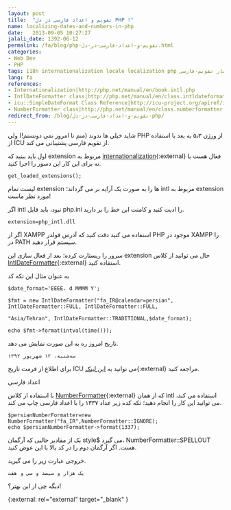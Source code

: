 ```yaml
---
layout: post
title:  "تقویم و اعداد فارسی در دل PHP !"
name: localizing-dates-and-numbers-in-php
date:   2013-09-05 10:27:27
jalali_date: 1392-06-12
permalink: /fa/blog/php-تقویم-و-اعداد-فارسی-در-دل.html
categories:
- Web Dev
- PHP
tags: i18n internationalization locale localization php فارسی-ساز تقویم-فارسی 
lang: fa
references:
- Internationalization|http://php.net/manual/en/book.intl.php
- IntlDateFormatter class|http://php.net/manual/en/class.intldateformatter.php
- icu::SimpleDateFormat Class Reference|http://icu-project.org/apiref/icu4c/classSimpleDateFormat.html
- NumberFormatter class|http://php.net/manual/en/class.numberformatter.php
redirect_from: /blog/تقویم-و-اعداد-فارسی-در-دل-php/
---
```

شاید خیلی ها ندوند (منم تا امروز نمی دونستم!) ولی PHP از ورژن ۵٫۳ به بعد با استفاده از ICU از تقویم فارسی پشتیبانی می کند.

اول باید ببنید که extension مربوط به [internationalization](http://php.net/manual/en/book.intl.php){:external} فعال هست یا نه برای این کار این دسور را اجرا کنید.


    get_loaded_extensions();

لیست تمام extension ها را به صورت یک آرایه بر می گرداند؛ intl مربوط به extension مورد نظر ماست!

اگر intl نبود، باید فایل php.ini را ادیت کنید و کامنت این خط را بر دارید.


    extension=php_intl.dll

اگر از XAMPP استفاده می کنید دقت کنید که آدرس فولدر PHP موجود در XAMPP را در PATH سیستم قرار دهید.

سرور را ریستارت کرده؛ بعد از فعال سازی این extension حال می توانید از کلاس [IntlDateFormatter](http://php.net/manual/en/class.intldateformatter.php){:external} استفاده کنید.

به عنوان مثال این تکه کد


    $date_format='EEEE، d MMMM Y';

    $fmt = new IntlDateFormatter("fa_IR@calendar=persian", IntlDateFormatter::FULL, IntlDateFormatter::FULL,

    "Asia/Tehran", IntlDateFormatter::TRADITIONAL,$date_format);

    echo $fmt->format(intval(time()));

تاریخ امروز ره به این صورت نمایش می دهد.



    سه‌شنبه، ۱۲ شهریور ۱۳۹۲

برای اطلاع از فرمت تاریخ ICU می توانید به [این لینک](http://icu-project.org/apiref/icu4c/classSimpleDateFormat.html){:external} مراجعه کنید.



اعداد فارسی

با استفاده از کلاس [NumberFormatter](http://php.net/manual/en/class.numberformatter.php){:external} که از همان intl استفاده می کند، می توانید این کار را انجام دهید؛ تکه کده زیر عداد ۱۳۳۷ را با اعداد فارسی چاپ می کند.


    $persianNumberFormatter=new NumberFormatter("fa_IR",NumberFormatter::IGNORE);
    echo $persianNumberFormatter->format(1337);

یک از مقادیر جالبی که آرگمان style$ می گیرد، NumberFormatter::SPELLOUT هست. اگر آرگمان دوم را در کد بالا با این عوض کنید.

خروجی عبارت زیر را می گیرید.


    یک هزار و سیصد و سی و هفت
دیگه چی از این بهتر؟!

{:external: rel="external" target="_blank" }
